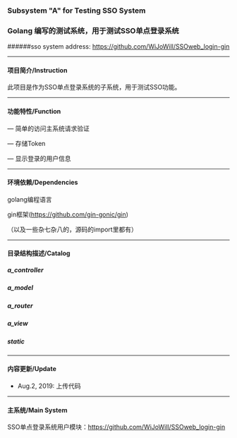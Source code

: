 ### Subsystem "A" for Testing SSO System

### Golang 编写的测试系统，用于测试SSO单点登录系统

######sso system address: https://github.com/WiJoWill/SSOweb_login-gin

----

#### 项目简介/Instruction

此项目是作为SSO单点登录系统的子系统，用于测试SSO功能。

----

#### 功能特性/Function

— 简单的访问主系统请求验证

— 存储Token

— 显示登录的用户信息

----

#### 环境依赖/Dependencies

golang编程语言

gin框架(https://github.com/gin-gonic/gin)

（以及一些杂七杂八的，源码的import里都有）

----

#### 目录结构描述/Catalog

##### a_controller

##### a_model

##### a_router

##### a_view

##### static

----

#### 内容更新/Update

- Aug.2, 2019: 上传代码

----

#### 主系统/Main System

SSO单点登录系统用户模块：https://github.com/WiJoWill/SSOweb_login-gin